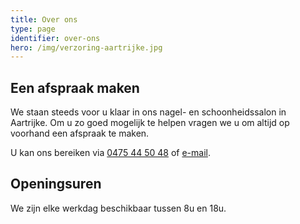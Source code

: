 ```yaml
---
title: Over ons
type: page
identifier: over-ons
hero: /img/verzoring-aartrijke.jpg
---
```


## Een afspraak maken
We staan steeds voor u klaar in ons nagel- en schoonheidssalon in Aartrijke. Om u zo goed mogelijk te helpen vragen we u om altijd op voorhand een afspraak te maken.

U kan ons bereiken via <a href="tel:+32475445048">0475&nbsp;44&nbsp;50&nbsp;48</a> of <a href="#">e-mail</a>.

## Openingsuren
We zijn elke werkdag beschikbaar tussen 8u en 18u.